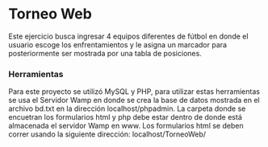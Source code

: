 # Torneo Web
Este ejercicio busca ingresar 4 equipos diferentes de fútbol en donde el usuario escoge los enfrentamientos y le asigna un marcador para posteriormente ser mostrada por una tabla de posiciones.

### Herramientas
Para este proyecto se utilizó MySQL y PHP, para utilizar estas herramientas se usa el Servidor Wamp en donde se crea la base de datos mostrada en el archivo bd.txt en la dirección localhost/phpadmin. La carpeta donde se encuetran los formularios html y php debe estar dentro de donde está almacenada el servidor Wamp en www.
Los formularios html se deben correr usando la siguiente dirección: localhost/TorneoWeb/
